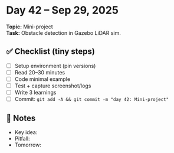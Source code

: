 # Day 42 – Sep 29, 2025
**Topic:** Mini-project  
**Task:** Obstacle detection in Gazebo LiDAR sim.

## ✅ Checklist (tiny steps)
- [ ] Setup environment (pin versions)
- [ ] Read 20–30 minutes
- [ ] Code minimal example
- [ ] Test + capture screenshot/logs
- [ ] Write 3 learnings
- [ ] Commit: `git add -A && git commit -m "day 42: Mini-project"`

## 📓 Notes
- Key idea:
- Pitfall:
- Tomorrow:
